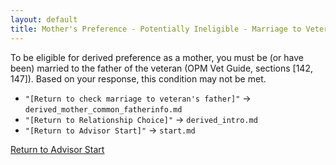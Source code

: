 ```yaml
---
layout: default
title: Mother's Preference - Potentially Ineligible - Marriage to Veteran's Father
---
```


To be eligible for derived preference as a mother, you must be (or have been) married to the father of the veteran (OPM Vet Guide, sections [142, 147]). Based on your response, this condition may not be met.

*   `"[Return to check marriage to veteran's father]"` -> `derived_mother_common_fatherinfo.md`
*   `"[Return to Relationship Choice]"` -> `derived_intro.md`
*   `"[Return to Advisor Start]"` -> `start.md`

[Return to Advisor Start](./start.md)
